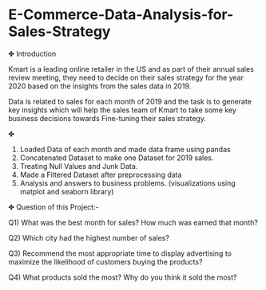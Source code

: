 # E-Commerce-Data-Analysis-for-Sales-Strategy

✤ Introduction
 
Kmart is a leading online retailer in the US and as part of their annual sales review meeting, they need to decide on their sales strategy for the year 2020 based on the insights from the sales data in 2019.

Data is related to sales for each month of 2019 and the task is to generate key insights which will help the sales team of Kmart to take some key business decisions towards Fine-tuning their sales strategy.

✤ 

1. Loaded Data of each month and made data frame using pandas
2. Concatenated Dataset to make one Dataset for 2019 sales.
3. Treating Null Values and Junk Data.
4. Made a Filtered Dataset after preprocessing data
5. Analysis and answers to business problems. (visualizations using matplot and seaborn library)

✤ Question of this Project:-

Q1) What was the best month for sales? How much was earned that month?

Q2) Which city had the highest number of sales?

Q3) Recommend the most appropriate time to display advertising to maximize the likelihood of customers buying the products?

Q4) What products sold the most? Why do you think it sold the most?
